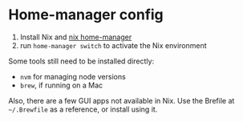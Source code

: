# Home-manager config

1. Install Nix and [nix home-manager](https://nixos.wiki/wiki/Home_Manager)
2. run `home-manager switch` to activate the Nix environment

Some tools still need to be installed directly:

- `nvm` for managing node versions
- `brew`, if running on a Mac

Also, there are a few GUI apps not available in Nix. Use the Brefile at `~/.Brewfile` as a reference, or install using it.

